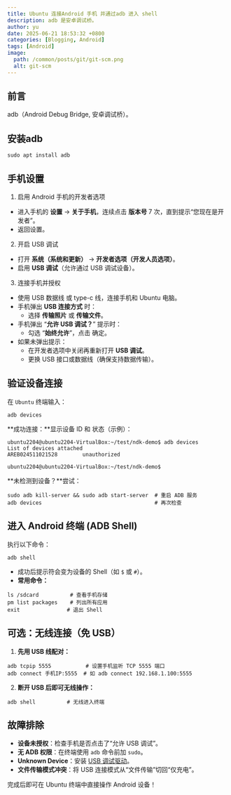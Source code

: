 ```yaml
---
title: Ubuntu 连接Android 手机 并通过adb 进入 shell
description: adb 是安卓调试桥。
author: yu
date: 2025-06-21 18:53:32 +0800
categories: [Blogging, Android]
tags: [Android]
image:
  path: /common/posts/git/git-scm.png
  alt: git-scm
---
```


## 前言

adb（Android Debug Bridge, 安卓调试桥）。

## 安装adb

```shell
sudo apt install adb
```

## 手机设置

1. 启用 Android 手机的开发者选项
- 进入手机的 **设置** → **关于手机**，连续点击 **版本号** 7 次，直到提示“您现在是开发者”。
- 返回设置。

2. 开启 USB 调试
- 打开 **系统（系统和更新）** → **开发者选项（开发人员选项）**。
- 启用 **USB 调试**（允许通过 USB 调试设备）。

3. 连接手机并授权
- 使用 USB 数据线 或 type-c 线，连接手机和 Ubuntu 电脑。
- 手机弹出 **USB 连接方式** 时：
  - 选择 **传输照片** 或 **传输文件**。
- 手机弹出 “**允许 USB 调试？**” 提示时：
  - 勾选 “**始终允许**”，点击 确定。
- 如果未弹出提示：
  - 在开发者选项中关闭再重新打开 **USB 调试**。
  - 更换 USB 接口或数据线（确保支持数据传输）。

## 验证设备连接

在 `Ubuntu` 终端输入：
```shell
adb devices
```

**成功连接：**显示设备 ID 和 状态（示例）：
```shell
ubuntu2204@ubuntu2204-VirtualBox:~/test/ndk-demo$ adb devices
List of devices attached
AREB024511021528        unauthorized

ubuntu2204@ubuntu2204-VirtualBox:~/test/ndk-demo$
```

**未检测到设备？**尝试：
```shell
sudo adb kill-server && sudo adb start-server  # 重启 ADB 服务
adb devices                                    # 再次检查
```


## 进入 Android 终端 (ADB Shell)

执行以下命令：
```shell
adb shell
```

- 成功后提示符会变为设备的 Shell（如 `$` 或 `#`）。
- **常用命令：**
```shell
ls /sdcard          # 查看手机存储
pm list packages    # 列出所有应用
exit               # 退出 Shell
```

## 可选：无线连接（免 USB）

1. **先用 USB 线配对：**
```shell
adb tcpip 5555           # 设置手机监听 TCP 5555 端口
adb connect 手机IP:5555  # 如 adb connect 192.168.1.100:5555
```

2. **断开 USB 后即可无线操作：**
```shell
adb shell          # 无线进入终端
```


## 故障排除

- **设备未授权**：检查手机是否点击了“允许 USB 调试”。
- **无 ADB 权限**：在终端使用 `adb` 命令前加 `sudo`。
- **Unknown Device**：安装 <a href="https://developer.android.com/studio/run/oem-usb" target="_blank">USB 调试驱动</a>。
- **文件传输模式冲突**：将 USB 连接模式从“文件传输”切回“仅充电”。

完成后即可在 Ubuntu 终端中直接操作 Android 设备！


